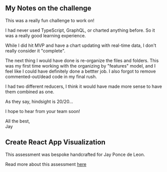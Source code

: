 ## My Notes on the challenge

This was a really fun challenge to work on! 

I had never used TypeScript, GraphQL, or charted anything before. So it was a really good learning experience.

While I did hit MVP and have a chart updating with real-time data, I don't really consider it "complete".

The next thing I would have done is re-organize the files and folders. 
This was my first time working with the organizing by "features" model, and I feel like I could have definitely done a bettter job.
I also forgot to remove commented-out/dead code in my final rush.

I had two different reducers, I think it would have made more sense to have them combined as one.

As they say, hindsight is 20/20... 

I hope to hear from your team soon!

All the best,
<br/>
Jay


## Create React App Visualization

This assessment was bespoke handcrafted for Jay Ponce de Leon.

Read more about this assessment [here](https://react.eogresources.com)
